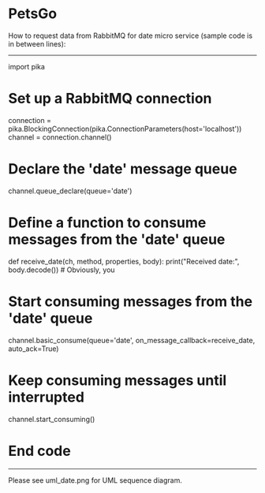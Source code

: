 # PetsGo

How to request data from RabbitMQ for date micro service (sample code is in between lines):

-----------------------------------------------------------------------

import pika

# Set up a RabbitMQ connection
connection = pika.BlockingConnection(pika.ConnectionParameters(host='localhost'))
channel = connection.channel()

# Declare the 'date' message queue
channel.queue_declare(queue='date')

# Define a function to consume messages from the 'date' queue
def receive_date(ch, method, properties, body):
    print("Received date:", body.decode()) # Obviously, you 

# Start consuming messages from the 'date' queue
channel.basic_consume(queue='date', on_message_callback=receive_date, auto_ack=True)

# Keep consuming messages until interrupted
channel.start_consuming()

# End code
-----------------------------------------------------------------------

Please see uml_date.png for UML sequence diagram.
